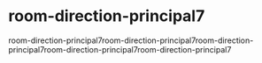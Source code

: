 # room-direction-principal7
room-direction-principal7room-direction-principal7room-direction-principal7room-direction-principal7room-direction-principal7

